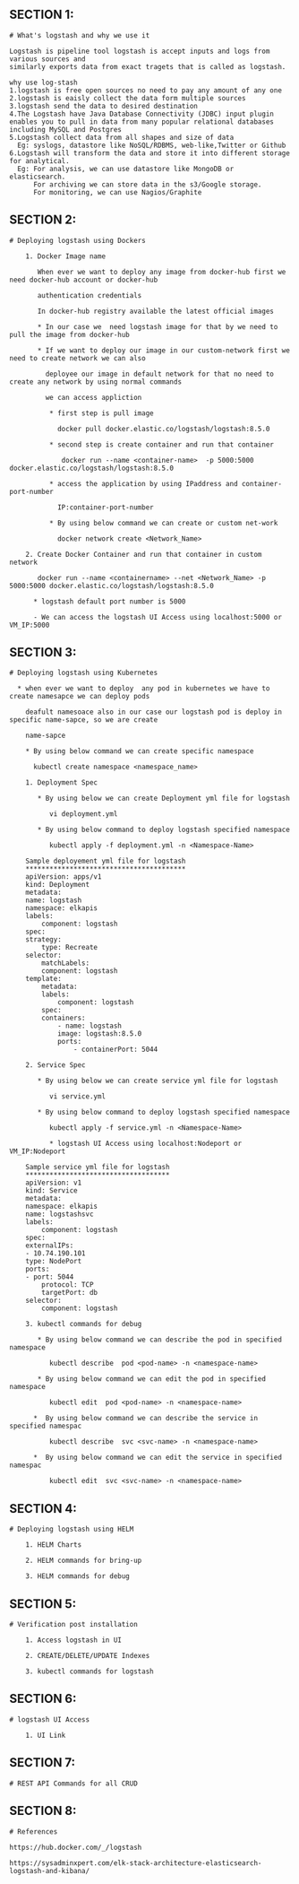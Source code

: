SECTION 1:
---------

    # What's logstash and why we use it

    Logstash is pipeline tool logstash is accept inputs and logs from various sources and
    similarly exports data from exact tragets that is called as logstash.

    why use log-stash
    1.logstash is free open sources no need to pay any amount of any one
    2.logstash is eaisly collect the data form multiple sources
    3.logstash send the data to desired destination
    4.The Logstash have Java Database Connectivity (JDBC) input plugin enables you to pull in data from many popular relational databases including MySQL and Postgres
    5.Logstash collect data from all shapes and size of data
      Eg: syslogs, datastore like NoSQL/RDBMS, web-like,Twitter or Github
    6.Logstash will transform the data and store it into different storage for analytical.
      Eg: For analysis, we can use datastore like MongoDB or elasticsearch.
          For archiving we can store data in the s3/Google storage.
          For monitoring, we can use Nagios/Graphite

SECTION 2:
---------

    # Deploying logstash using Dockers

        1. Docker Image name  

           When ever we want to deploy any image from docker-hub first we need docker-hub account or docker-hub

           authentication credentials

           In docker-hub registry available the latest official images

           * In our case we  need logstash image for that by we need to pull the image from docker-hub

           * If we want to deploy our image in our custom-network first we need to create network we can also
             
             deployee our image in default network for that no need to create any network by using normal commands

             we can access appliction

              * first step is pull image

                docker pull docker.elastic.co/logstash/logstash:8.5.0 

              * second step is create container and run that container
                
                 docker run --name <container-name>  -p 5000:5000 docker.elastic.co/logstash/logstash:8.5.0 

              * access the application by using IPaddress and container-port-number

                IP:container-port-number

              * By using below command we can create or custom net-work 
             
                docker network create <Network_Name>

        2. Create Docker Container and run that container in custom network
        
           docker run --name <containername> --net <Network_Name> -p 5000:5000 docker.elastic.co/logstash/logstash:8.5.0

          * logstash default port number is 5000

          - We can access the logstash UI Access using localhost:5000 or VM_IP:5000

SECTION 3:
---------

    # Deploying logstash using Kubernetes

      * when ever we want to deploy  any pod in kubernetes we have to create namesapce we can deploy pods
        
        deafult namesoace also in our case our logstash pod is deploy in specific name-sapce, so we are create

        name-sapce

        * By using below command we can create specific namespace
         
          kubectl create namespace <namespace_name>

        1. Deployment Spec

           * By using below we can create Deployment yml file for logstash

              vi deployment.yml

           * By using below command to deploy logstash specified namespace

              kubectl apply -f deployment.yml -n <Namespace-Name>
        
        Sample deployement yml file for logstash
        ****************************************
        apiVersion: apps/v1
        kind: Deployment
        metadata:
        name: logstash
        namespace: elkapis
        labels:
            component: logstash
        spec:
        strategy:
            type: Recreate
        selector:
            matchLabels:
            component: logstash
        template:
            metadata:
            labels:
                component: logstash
            spec:
            containers:
                - name: logstash
                image: logstash:8.5.0
                ports:
                    - containerPort: 5044

        2. Service Spec

           * By using below we can create service yml file for logstash

              vi service.yml

           * By using below command to deploy logstash specified namespace

              kubectl apply -f service.yml -n <Namespace-Name>

              * logstash UI Access using localhost:Nodeport or VM_IP:Nodeport

        Sample service yml file for logstash
        ************************************
        apiVersion: v1
        kind: Service
        metadata:
        namespace: elkapis
        name: logstashsvc
        labels:
            component: logstash
        spec:
        externalIPs:
        - 10.74.190.101
        type: NodePort
        ports:
        - port: 5044
            protocol: TCP
            targetPort: db
        selector:
            component: logstash

        3. kubectl commands for debug

           * By using below command we can describe the pod in specified namespace

              kubectl describe  pod <pod-name> -n <namespace-name>

           * By using below command we can edit the pod in specified namespace

              kubectl edit  pod <pod-name> -n <namespace-name>

          *  By using below command we can describe the service in specified namespac

              kubectl describe  svc <svc-name> -n <namespace-name>  

          *  By using below command we can edit the service in specified namespac

              kubectl edit  svc <svc-name> -n <namespace-name>   

SECTION 4:
---------

    # Deploying logstash using HELM

        1. HELM Charts

        2. HELM commands for bring-up

        3. HELM commands for debug

SECTION 5:
---------

    # Verification post installation

        1. Access logstash in UI

        2. CREATE/DELETE/UPDATE Indexes

        3. kubectl commands for logstash

SECTION 6:
---------

    # logstash UI Access

        1. UI Link

SECTION 7:
---------

    # REST API Commands for all CRUD

SECTION 8:
---------
    # References
    
    https://hub.docker.com/_/logstash

    https://sysadminxpert.com/elk-stack-architecture-elasticsearch-logstash-and-kibana/
